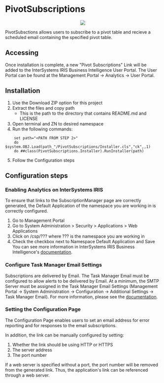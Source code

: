 # PivotSubscriptions

<p align="center"><img src="https://github.com/hk4/PivotSubscriptions/blob/dev/Assets/PivotSubscriptions_BookCover.png"></p>

PivotSubsctions allows users to subscribe to a pivot table and recieve a scheduled email containing the specified pivot table. 

## Accessing
Once installation is complete, a new "Pivot Subscriptions" Link will be added to the InterSystems IRIS Business Intelligence User Portal. The User Portal can be found at the Management Portal -> Analytics -> User Portal.

## Installation
1. Use the Download ZIP option for this project
2. Extract the files and copy path
	* This is the path to the directory that contains README.md and LICENSE
3. Open terminal and ZN to desired namespace
4. Run the following commands:
```
	set path="<PATH FROM STEP 2>"
	do $system.OBJ.Load(path_"/PivotSubscriptions/Installer.cls","ck",,1)
	do ##class(PivotSubscriptions.Installer).RunInstaller(path)
```
5. Follow the Configuration steps

## Configuration steps
### Enabling Analytics on InterSystems IRIS
To ensure that links to the SubscriptionManager page are correctly generated, the Default Application of the namespace you are working in is correctly configured. 
1. Go to Management Portal
2. Go to System Administration > Security > Applications > Web Applications
3. Click on  /csp/??? where ??? is the namespace you are working in
4. Check the checkbox next to Namespace Default Application and Save
You can see more information in InterSystems IRIS Business Intelligence's <a href="https://docs.intersystems.com/irislatest/csp/docbook/DocBook.UI.Page.cls?KEY=D2IMP_setup_web_app">documentation</a>.

### Configure Task Manager Email Settings
Subscriptions are delivered by Email. The Task Manager Email must be configured to allow alerts to be delivered by Email. At a minimum, the SMTP Server must be assigned in the Task Manager Email Settings (Management Portal -> System Administration -> Configuration -> Additional Settings -> Task Manager Email). For more information, please see the <a href="http://docs.intersystems.com/irislatest/csp/docbook/DocBook.UI.Page.cls?KEY=RACS_Category_TaskManagerEmail">documentation</a>.

### Setting the Configuration Page
The Configuration Page enables users to set an email address for error reporting and for responses to the email subscriptions. 

In addition, the link can be manually configured by setting:
1. Whether the link should be using HTTP or HTTPS
2. The server address
3. The port number

If a web server is specified without a port, the port number will be removed from the generated link. Thus, the application's link can be referenced through a web server.
